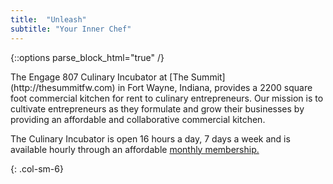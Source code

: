```yaml
---
title:  "Unleash"
subtitle: "Your Inner Chef"
---
```

{::options parse_block_html="true" /}
<div>
The Engage 807 Culinary Incubator at [The Summit](http://thesummitfw.com) in Fort Wayne, Indiana, provides a 2200 square foot commercial kitchen for rent to culinary entrepreneurs.  Our mission is to cultivate entrepreneurs as they formulate and grow their businesses by providing an affordable and collaborative commercial kitchen. 

The Culinary Incubator is open 16 hours a day, 7 days a week and is available hourly through an affordable [monthly membership.](#membership)
</div>
{: .col-sm-6}